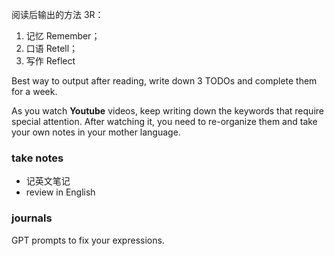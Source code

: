 阅读后输出的方法 3R：
1. 记忆 Remember；
2. 口语 Retell；
3. 写作 Reflect

Best way to output
after reading, write down 3 TODOs and complete them for a week.

As you watch **Youtube** videos, keep writing down the keywords that require special attention. After watching it, you need to re-organize them and take your own notes in your mother language.

### take notes

- 记英文笔记
- review in English

### journals

GPT prompts to fix your expressions.